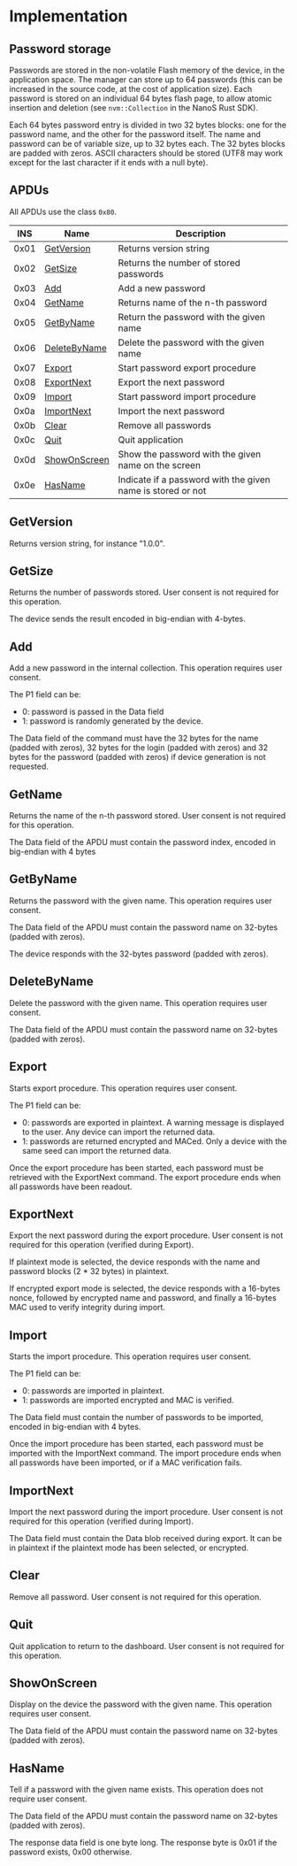 # Implementation

## Password storage

Passwords are stored in the non-volatile Flash memory of the device, in the
application space. The manager can store up to 64 passwords (this can be
increased in the source code, at the cost of application size). Each password is
stored on an individual 64 bytes flash page, to allow atomic insertion and
deletion (see `nvm::Collection` in the NanoS Rust SDK).

Each 64 bytes password entry is divided in two 32 bytes blocks: one for the
password name, and the other for the password itself. The name and password can
be of variable size, up to 32 bytes each. The 32 bytes blocks are padded with
zeros. ASCII characters should be stored (UTF8 may work except for the last
character if it ends with a null byte).

## APDUs

All APDUs use the class `0x80`.

| INS  | Name                          | Description                                                 |
|------|-------------------------------|-------------------------------------------------------------|
| 0x01 | [GetVersion](#getversion)     | Returns version string                                      |
| 0x02 | [GetSize](#getsize)           | Returns the number of stored passwords                      |
| 0x03 | [Add](#add)                   | Add a new password                                          |
| 0x04 | [GetName](#getname)           | Returns name of the n-th password                           |
| 0x05 | [GetByName](#getbyname)       | Return the password with the given name                     |
| 0x06 | [DeleteByName](#deletebyname) | Delete the password with the given name                     |
| 0x07 | [Export](#export)             | Start password export procedure                             |
| 0x08 | [ExportNext](#exportnext)     | Export the next password                                    |
| 0x09 | [Import](#import)             | Start password import procedure                             |
| 0x0a | [ImportNext](#importnext)     | Import the next password                                    |
| 0x0b | [Clear](#clear)               | Remove all passwords                                        |
| 0x0c | [Quit](#quit)                 | Quit application                                            |
| 0x0d | [ShowOnScreen](#showonscreen) | Show the password with the given name on the screen         |
| 0x0e | [HasName](#hasname)           | Indicate if a password with the given name is stored or not |

## GetVersion

Returns version string, for instance "1.0.0".

## GetSize

Returns the number of passwords stored.
User consent is not required for this operation.

The device sends the result encoded in big-endian with 4-bytes.

## Add

Add a new password in the internal collection.
This operation requires user consent.

The P1 field can be:
- 0: password is passed in the Data field
- 1: password is randomly generated by the device.

The Data field of the command must have the 32 bytes for the
name (padded with zeros), 32 bytes for the login (padded with zeros) and 32
bytes for the password (padded with zeros) if device generation is not
requested.

## GetName

Returns the name of the n-th password stored.
User consent is not required for this operation.

The Data field of the APDU must contain the password index, encoded in
big-endian with 4 bytes

## GetByName

Returns the password with the given name.
This operation requires user consent.

The Data field of the APDU must contain the password name on 32-bytes (padded
with zeros).

The device responds with the 32-bytes password (padded with zeros).

## DeleteByName

Delete the password with the given name.
This operation requires user consent.

The Data field of the APDU must contain the password name on 32-bytes (padded
with zeros).

## Export

Starts export procedure.
This operation requires user consent.

The P1 field can be:
- 0: passwords are exported in plaintext. A warning message is displayed to the
  user. Any device can import the returned data.
- 1: passwords are returned encrypted and MACed. Only a device with the same
  seed can import the returned data.

Once the export procedure has been started, each password must be retrieved
with the ExportNext command. The export procedure ends when all passwords have
been readout.

## ExportNext

Export the next password during the export procedure.
User consent is not required for this operation (verified during Export).

If plaintext mode is selected, the device responds with the name and password
blocks (2 * 32 bytes) in plaintext.

If encrypted export mode is selected, the device responds with a 16-bytes nonce,
followed by encrypted name and password, and finally a 16-bytes MAC used to
verify integrity during import.

## Import

Starts the import procedure.
This operation requires user consent.

The P1 field can be:
- 0: passwords are imported in plaintext.
- 1: passwords are imported encrypted and MAC is verified.

The Data field must contain the number of passwords to be imported, encoded in
big-endian with 4 bytes.

Once the import procedure has been started, each password must be imported with
the ImportNext command. The import procedure ends when all passwords have been
imported, or if a MAC verification fails.

## ImportNext

Import the next password during the import procedure.
User consent is not required for this operation (verified during Import).

The Data field must contain the Data blob received during export. It can be in
plaintext if the plaintext mode has been selected, or encrypted.

## Clear

Remove all password.
User consent is not required for this operation.

## Quit

Quit application to return to the dashboard.
User consent is not required for this operation.

## ShowOnScreen

Display on the device the password with the given name.
This operation requires user consent.

The Data field of the APDU must contain the password name on 32-bytes (padded
with zeros).

## HasName

Tell if a password with the given name exists.
This operation does not require user consent.

The Data field of the APDU must contain the password name on 32-bytes (padded
with zeros).

The response data field is one byte long. The response byte is 0x01 if the
password exists, 0x00 otherwise.
